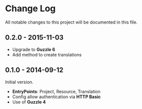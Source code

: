 # Change Log

All notable changes to this project will be documented in this file.

## 0.2.0 - 2015-11-03

- Upgrade to **Guzzle 6**
- Add method to create translations

## 0.1.0 - 2014-09-12

Initial version.

- **EntryPoints**: Project, Resource, Translation
- Config allow authentication via **HTTP Basic**
- Use of **Guzzle 4**
